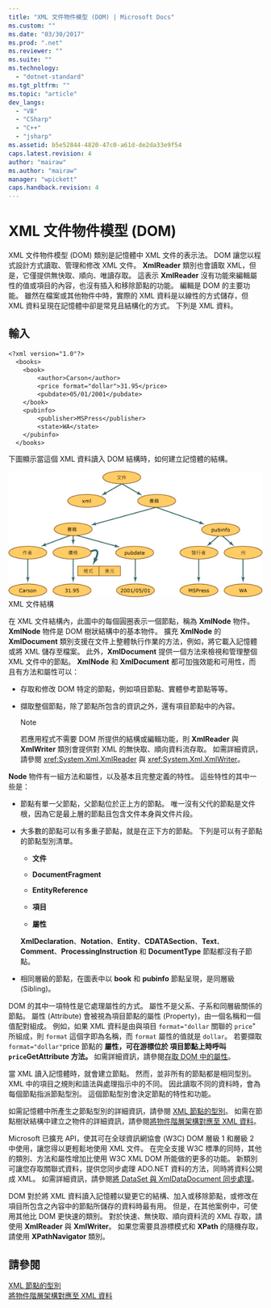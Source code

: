 ```yaml
---
title: "XML 文件物件模型 (DOM) | Microsoft Docs"
ms.custom: ""
ms.date: "03/30/2017"
ms.prod: ".net"
ms.reviewer: ""
ms.suite: ""
ms.technology: 
  - "dotnet-standard"
ms.tgt_pltfrm: ""
ms.topic: "article"
dev_langs: 
  - "VB"
  - "CSharp"
  - "C++"
  - "jsharp"
ms.assetid: b5e52844-4820-47c0-a61d-de2da33e9f54
caps.latest.revision: 4
author: "mairaw"
ms.author: "mairaw"
manager: "wpickett"
caps.handback.revision: 4
---
```

# XML 文件物件模型 (DOM)
XML 文件物件模型 \(DOM\) 類別是記憶體中 XML 文件的表示法。  DOM 讓您以程式設計方式讀取、管理和修改 XML 文件。  **XmlReader** 類別也會讀取 XML，但是，它僅提供無快取、順向、唯讀存取。  這表示 **XmlReader** 沒有功能來編輯屬性的值或項目的內容，也沒有插入和移除節點的功能。  編輯是 DOM 的主要功能。  雖然在檔案或其他物件中時，實際的 XML 資料是以線性的方式儲存，但 XML 資料呈現在記憶體中卻是常見且結構化的方式。  下列是 XML 資料。  
  
## 輸入  
  
```  
<?xml version="1.0"?>  
  <books>  
    <book>  
        <author>Carson</author>  
        <price format="dollar">31.95</price>  
        <pubdate>05/01/2001</pubdate>  
    </book>  
    <pubinfo>  
        <publisher>MSPress</publisher>  
        <state>WA</state>  
    </pubinfo>  
  </books>   
```  
  
 下圖顯示當這個 XML 資料讀入 DOM 結構時，如何建立記憶體的結構。  
  
 ![XML 文件結構](../../../../docs/standard/data/xml/media/xml-to-domtree.gif "XML\_To\_DOMTree")  
XML 文件結構  
  
 在 XML 文件結構內，此圖中的每個圓圈表示一個節點，稱為 **XmlNode** 物件。  **XmlNode** 物件是 DOM 樹狀結構中的基本物件。  擴充 **XmlNode** 的 **XmlDocument** 類別支援在文件上整體執行作業的方法，例如，將它載入記憶體或將 XML 儲存至檔案。  此外，**XmlDocument** 提供一個方法來檢視和管理整個 XML 文件中的節點。  **XmlNode** 和 **XmlDocument** 都可加強效能和可用性，而且有方法和屬性可以：  
  
-   存取和修改 DOM 特定的節點，例如項目節點、實體參考節點等等。  
  
-   擷取整個節點，除了節點所包含的資訊之外，還有項目節點中的內容。  
  
    > [!NOTE]
    >  若應用程式不需要 DOM 所提供的結構或編輯功能，則 **XmlReader** 與 **XmlWriter** 類別會提供對 XML 的無快取、順向資料流存取。  如需詳細資訊，請參閱 <xref:System.Xml.XmlReader> 與 <xref:System.Xml.XmlWriter>。  
  
 **Node** 物件有一組方法和屬性，以及基本且完整定義的特性。  這些特性的其中一些是：  
  
-   節點有單一父節點，父節點位於正上方的節點。  唯一沒有父代的節點是文件根，因為它是最上層的節點且包含文件本身與文件片段。  
  
-   大多數的節點可以有多重子節點，就是在正下方的節點。  下列是可以有子節點的節點型別清單。  
  
    -   **文件**  
  
    -   **DocumentFragment**  
  
    -   **EntityReference**  
  
    -   **項目**  
  
    -   **屬性**  
  
     **XmlDeclaration**、**Notation**、**Entity**、**CDATASection**、**Text**、**Comment**、**ProcessingInstruction** 和 **DocumentType** 節點都沒有子節點。  
  
-   相同層級的節點，在圖表中以 **book** 和 **pubinfo** 節點呈現，是同層級 \(Sibling\)。  
  
 DOM 的其中一項特性是它處理屬性的方式。  屬性不是父系、子系和同層級關係的節點。  屬性 \(Attribute\) 會被視為項目節點的屬性 \(Property\)，由一個名稱和一個值配對組成。  例如，如果 XML 資料是由與項目 `format="dollar` 關聯的 `price`" 所組成，則 `format` 這個字即為名稱，而 `format` 屬性的值就是 `dollar`。  若要擷取 `format="dollar"`price 節點的  **屬性，可在游標位於  項目節點上時呼叫 `price`GetAttribute 方法。** 如需詳細資訊，請參閱[存取 DOM 中的屬性](../../../../docs/standard/data/xml/accessing-attributes-in-the-dom.md)。  
  
 當 XML 讀入記憶體時，就會建立節點。  然而，並非所有的節點都是相同型別。  XML 中的項目之規則和語法與處理指示中的不同。  因此讀取不同的資料時，會為每個節點指派節點型別。  這個節點型別會決定節點的特性和功能。  
  
 如需記憶體中所產生之節點型別的詳細資訊，請參閱 [XML 節點的型別](../../../../docs/standard/data/xml/types-of-xml-nodes.md)。  如需在節點樹狀結構中建立之物件的詳細資訊，請參閱[將物件階層架構對應至 XML 資料](../../../../docs/standard/data/xml/mapping-the-object-hierarchy-to-xml-data.md)。  
  
 Microsoft 已擴充 API，使其可在全球資訊網協會 \(W3C\) DOM 層級 1 和層級 2 中使用，讓您得以更輕鬆地使用 XML 文件。  在完全支援 W3C 標準的同時，其他的類別、方法和屬性增加比使用 W3C XML DOM 所能做的更多的功能。  新類別可讓您存取關聯式資料，提供您同步處理 ADO.NET 資料的方法，同時將資料公開成 XML。  如需詳細資訊，請參閱[將 DataSet 與 XmlDataDocument 同步處理](../../../../docs/framework/data/adonet/dataset-datatable-dataview/dataset-and-xmldatadocument-synchronization.md)。  
  
 DOM 對於將 XML 資料讀入記憶體以變更它的結構、加入或移除節點，或修改在項目所包含之內容中的節點所儲存的資料時最有用。  但是，在其他案例中，可使用其他比 DOM 更快速的類別。  對於快速、無快取、順向資料流的 XML 存取，請使用 **XmlReader** 與 **XmlWriter**。  如果您需要具游標模式和 **XPath** 的隨機存取，請使用 **XPathNavigator** 類別。  
  
## 請參閱  
 [XML 節點的型別](../../../../docs/standard/data/xml/types-of-xml-nodes.md)   
 [將物件階層架構對應至 XML 資料](../../../../docs/standard/data/xml/mapping-the-object-hierarchy-to-xml-data.md)